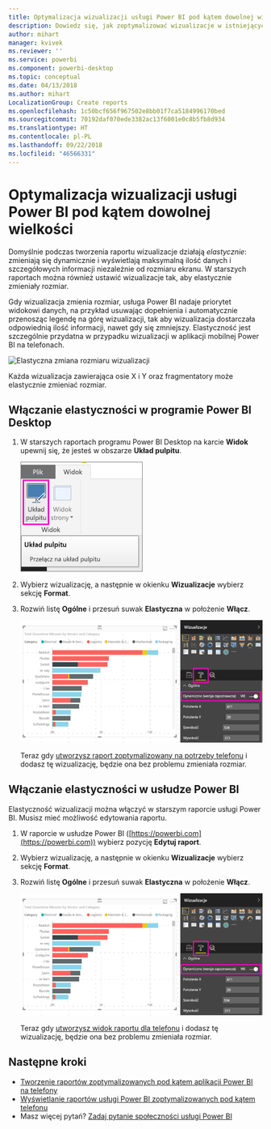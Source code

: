 ```yaml
---
title: Optymalizacja wizualizacji usługi Power BI pod kątem dowolnej wielkości
description: Dowiedz się, jak zoptymalizować wizualizacje w istniejących raportach w programie Power BI Desktop i usłudze Power BI na potrzeby aplikacji telefonicznych Power BI.
author: mihart
manager: kvivek
ms.reviewer: ''
ms.service: powerbi
ms.component: powerbi-desktop
ms.topic: conceptual
ms.date: 04/13/2018
ms.author: mihart
LocalizationGroup: Create reports
ms.openlocfilehash: 1c50bcf656f967502e8bb01f7ca5184996170bed
ms.sourcegitcommit: 70192daf070ede3382ac13f6001e0c8b5fb8d934
ms.translationtype: HT
ms.contentlocale: pl-PL
ms.lasthandoff: 09/22/2018
ms.locfileid: "46566331"
---
```

# <a name="optimize-a-power-bi-visual-for-any-size"></a>Optymalizacja wizualizacji usługi Power BI pod kątem dowolnej wielkości
Domyślnie podczas tworzenia raportu wizualizacje działają *elastycznie*: zmieniają się dynamicznie i wyświetlają maksymalną ilość danych i szczegółowych informacji niezależnie od rozmiaru ekranu. W starszych raportach można również ustawić wizualizacje tak, aby elastycznie zmieniały rozmiar.

Gdy wizualizacja zmienia rozmiar, usługa Power BI nadaje priorytet widokowi danych, na przykład usuwając dopełnienia i automatycznie przenosząc legendę na górę wizualizacji, tak aby wizualizacja dostarczała odpowiednią ilość informacji, nawet gdy się zmniejszy. Elastyczność jest szczególnie przydatna w przypadku wizualizacji w aplikacji mobilnej Power BI na telefonach.

![Elastyczna zmiana rozmiaru wizualizacji](./media/desktop-create-responsive-visuals/power-bi-responsive-visual.gif)

Każda wizualizacja zawierająca osie X i Y oraz fragmentatory może elastycznie zmieniać rozmiar.

## <a name="turn-on-responsiveness-in-power-bi-desktop"></a>Włączanie elastyczności w programie Power BI Desktop
1. W starszych raportach programu Power BI Desktop na karcie **Widok** upewnij się, że jesteś w obszarze **Układ pulpitu**.
   
    ![Ikona Układ pulpitu](./media/desktop-create-responsive-visuals/power-bi-desktop-layout.png)
2. Wybierz wizualizację, a następnie w okienku **Wizualizacje** wybierz sekcję **Format**.
3. Rozwiń listę **Ogólne** i przesuń suwak **Elastyczna** w położenie **Włącz**.
   
    ![Elastyczna — Włącz](././media/desktop-create-responsive-visuals/power-bi-turn-responsive-on.png)
   
     Teraz gdy [utworzysz raport zoptymalizowany na potrzeby telefonu](../desktop-create-phone-report.md) i dodasz tę wizualizację, będzie ona bez problemu zmieniała rozmiar.

## <a name="turn-on-responsiveness-in-the-power-bi-service"></a>Włączanie elastyczności w usłudze Power BI
Elastyczność wizualizacji można włączyć w starszym raporcie usługi Power BI. Musisz mieć możliwość edytowania raportu.

1. W raporcie w usłudze Power BI ([https://powerbi.com](https://powerbi.com)) wybierz pozycję **Edytuj raport**.
2. Wybierz wizualizację, a następnie w okienku **Wizualizacje** wybierz sekcję **Format**.
3. Rozwiń listę **Ogólne** i przesuń suwak **Elastyczna** w położenie **Włącz**.
   
    ![Elastyczna — Włącz](././media/desktop-create-responsive-visuals/power-bi-turn-responsive-on.png)
   
     Teraz gdy [utworzysz widok raportu dla telefonu](../desktop-create-phone-report.md) i dodasz tę wizualizację, będzie ona bez problemu zmieniała rozmiar.

## <a name="next-steps"></a>Następne kroki
* [Tworzenie raportów zoptymalizowanych pod kątem aplikacji Power BI na telefony](../desktop-create-phone-report.md)
* [Wyświetlanie raportów usługi Power BI zoptymalizowanych pod kątem telefonu](../consumer/mobile/mobile-apps-view-phone-report.md)
* Masz więcej pytań? [Zadaj pytanie społeczności usługi Power BI](http://community.powerbi.com/)

